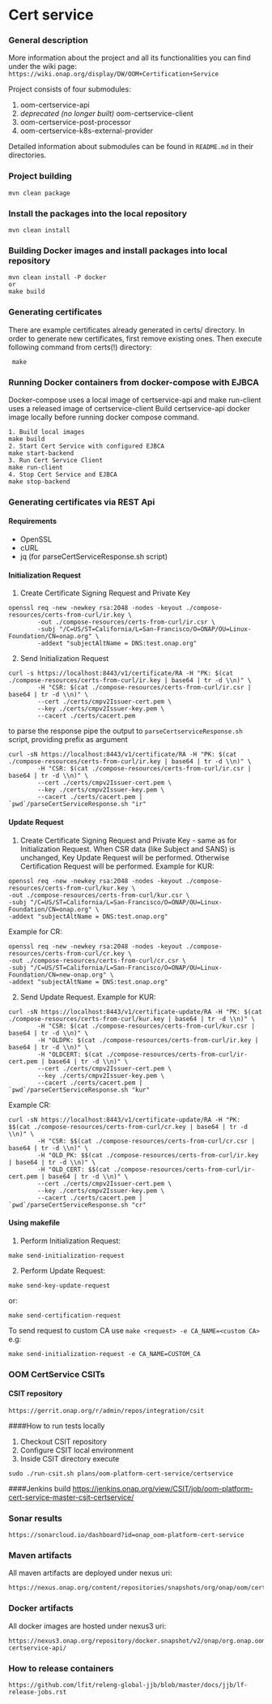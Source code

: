 # Cert service

### General description

More information about the project and all its functionalities you can find under the wiki page: 
    ```
    https://wiki.onap.org/display/DW/OOM+Certification+Service
    ``` 
  
Project consists of four submodules:
1. oom-certservice-api
2. *deprecated (no longer built)* oom-certservice-client
3. oom-certservice-post-processor
4. oom-certservice-k8s-external-provider

Detailed information about submodules can be found in ```README.md``` in their directories.

### Project building
```
mvn clean package
```

### Install the packages into the local repository
```
mvn clean install
```     
    
### Building Docker images and install packages into local repository
```
mvn clean install -P docker
or
make build
```   

### Generating certificates
There are example certificates already generated in certs/ directory.
In order to generate new certificates, first remove existing ones.
Then execute following command from certs(!) directory:
```
 make
```

### Running Docker containers from docker-compose with EJBCA
Docker-compose uses a local image of certservice-api and make run-client uses a released image of certservice-client
Build certservice-api docker image locally before running docker compose command.
```
1. Build local images
make build
2. Start Cert Service with configured EJBCA
make start-backend
3. Run Cert Service Client
make run-client
4. Stop Cert Service and EJBCA
make stop-backend
```

### Generating certificates via REST Api
#### Requirements
* OpenSSL
* cURL
* jq (for parseCertServiceResponse.sh script)
#### Initialization Request
1. Create Certificate Signing Request and Private Key
```
openssl req -new -newkey rsa:2048 -nodes -keyout ./compose-resources/certs-from-curl/ir.key \
	    -out ./compose-resources/certs-from-curl/ir.csr \
	    -subj "/C=US/ST=California/L=San-Francisco/O=ONAP/OU=Linux-Foundation/CN=onap.org" \
	    -addext "subjectAltName = DNS:test.onap.org"
```
2. Send Initialization Request
```
curl -s https://localhost:8443/v1/certificate/RA -H "PK: $(cat ./compose-resources/certs-from-curl/ir.key | base64 | tr -d \\n)" \
        -H "CSR: $(cat ./compose-resources/certs-from-curl/ir.csr | base64 | tr -d \\n)" \
        --cert ./certs/cmpv2Issuer-cert.pem \
        --key ./certs/cmpv2Issuer-key.pem \
        --cacert ./certs/cacert.pem
```
to parse the response pipe the output to `parseCertserviceResponse.sh` script, providing prefix as argument
```
curl -sN https://localhost:8443/v1/certificate/RA -H "PK: $(cat ./compose-resources/certs-from-curl/ir.key | base64 | tr -d \\n)" \
        -H "CSR: $(cat ./compose-resources/certs-from-curl/ir.csr | base64 | tr -d \\n)" \
        --cert ./certs/cmpv2Issuer-cert.pem \
        --key ./certs/cmpv2Issuer-key.pem \
        --cacert ./certs/cacert.pem | `pwd`/parseCertServiceResponse.sh "ir"
```

#### Update Request
1. Create Certificate Signing Request and Private Key - same as for Initialization Request.
When CSR data (like Subject and SANS) is unchanged, Key Update Request will be performed.
Otherwise Certification Request will be performed. 
Example for KUR:
```
openssl req -new -newkey rsa:2048 -nodes -keyout ./compose-resources/certs-from-curl/kur.key \
-out ./compose-resources/certs-from-curl/kur.csr \
-subj "/C=US/ST=California/L=San-Francisco/O=ONAP/OU=Linux-Foundation/CN=onap.org" \
-addext "subjectAltName = DNS:test.onap.org"
```
Example for CR:
```
openssl req -new -newkey rsa:2048 -nodes -keyout ./compose-resources/certs-from-curl/cr.key \
-out ./compose-resources/certs-from-curl/cr.csr \
-subj "/C=US/ST=California/L=San-Francisco/O=ONAP/OU=Linux-Foundation/CN=new-onap.org" \
-addext "subjectAltName = DNS:test.onap.org"
```
2. Send Update Request.
Example for KUR:
```
curl -sN https://localhost:8443/v1/certificate-update/RA -H "PK: $(cat ./compose-resources/certs-from-curl/kur.key | base64 | tr -d \\n)" \
	    -H "CSR: $(cat ./compose-resources/certs-from-curl/kur.csr | base64 | tr -d \\n)" \
	    -H "OLDPK: $(cat ./compose-resources/certs-from-curl/ir.key | base64 | tr -d \\n)" \
	    -H "OLDCERT: $(cat ./compose-resources/certs-from-curl/ir-cert.pem | base64 | tr -d \\n)" \
	    --cert ./certs/cmpv2Issuer-cert.pem \
	    --key ./certs/cmpv2Issuer-key.pem \
	    --cacert ./certs/cacert.pem | `pwd`/parseCertServiceResponse.sh "kur"
```
Example CR:
```
curl -sN https://localhost:8443/v1/certificate-update/RA -H "PK: $$(cat ./compose-resources/certs-from-curl/cr.key | base64 | tr -d \\n)" \
	    -H "CSR: $$(cat ./compose-resources/certs-from-curl/cr.csr | base64 | tr -d \\n)" \
	    -H "OLD_PK: $$(cat ./compose-resources/certs-from-curl/ir.key | base64 | tr -d \\n)" \
	    -H "OLD_CERT: $$(cat ./compose-resources/certs-from-curl/ir-cert.pem | base64 | tr -d \\n)" \
	    --cert ./certs/cmpv2Issuer-cert.pem \
	    --key ./certs/cmpv2Issuer-key.pem \
	    --cacert ./certs/cacert.pem | `pwd`/parseCertServiceResponse.sh "cr"
```

#### Using makefile
1. Perform Initialization Request:
```
make send-initialization-request
```
2. Perform Update Request:
```
make send-key-update-request
```
or:
```
make send-certification-request
```

To send request to custom CA use ```make <request> -e CA_NAME=<custom CA>``` e.g: 
```
make send-initialization-request -e CA_NAME=CUSTOM_CA
```

### OOM CertService CSITs
#### CSIT repository
```
https://gerrit.onap.org/r/admin/repos/integration/csit
```

####How to run tests locally
1. Checkout CSIT repository
2. Configure CSIT local environment
3. Inside CSIT directory execute
```
sudo ./run-csit.sh plans/oom-platform-cert-service/certservice
```

####Jenkins build
https://jenkins.onap.org/view/CSIT/job/oom-platform-cert-service-master-csit-certservice/

### Sonar results
```     
https://sonarcloud.io/dashboard?id=onap_oom-platform-cert-service
```
    
### Maven artifacts
All maven artifacts are deployed under nexus uri:
```
https://nexus.onap.org/content/repositories/snapshots/org/onap/oom/certservice/
```
        
### Docker artifacts
All docker images are hosted under nexus3 uri:
```
https://nexus3.onap.org/repository/docker.snapshot/v2/onap/org.onap.oom.certservice.oom-certservice-api/
```

### How to release containers
```
https://github.com/lfit/releng-global-jjb/blob/master/docs/jjb/lf-release-jobs.rst
```
